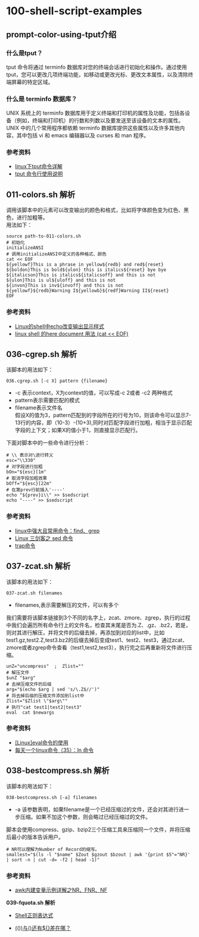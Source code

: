 # 100-shell-script-examples #

## prompt-color-using-tput介绍 ##
### 什么是tput？ ###
tput 命令将通过 terminfo 数据库对您的终端会话进行初始化和操作。通过使用 tput，您可以更改几项终端功能，如移动或更改光标、更改文本属性，以及清除终端屏幕的特定区域。

### 什么是 terminfo 数据库？ ###
UNIX 系统上的 terminfo 数据库用于定义终端和打印机的属性及功能，包括各设备（例如，终端和打印机）的行数和列数以及要发送至该设备的文本的属性。UNIX 中的几个常用程序都依赖 terminfo 数据库提供这些属性以及许多其他内容，其中包括 vi 和 emacs 编辑器以及 curses 和 man 程序。

### 参考资料 ###
 

- [linux下tput命令详解](http://blog.51cto.com/297020555/491954)  
- [tput 命令行使用说明](http://blog.csdn.net/fdipzone/article/details/9993961)  

## 011-colors.sh 解析 ##
调用该脚本中的元素可以改变输出的颜色和格式，比如将字体颜色变为红色、黑色，进行加粗等。  
用法如下： 
 
	source path-to-011-colors.sh  
	# 初始化
	initializeANSI
	# 调用initializeANSI中定义的各种格式、颜色
	cat << EOF
	${yellowf}This is a phrase in yellow${redb} and red${reset}
	${boldon}This is bold${ulon} this is italics${reset} bye bye
	${italicson}This is italics${italicsoff} and this is not
	${ulon}This is ul${uloff} and this is not
	${invon}This is inv${invoff} and this is not
	${yellowf}${redb}Warning I${yellowb}${redf}Warning II${reset}
	EOF

### 参考资料 ###
 

- [Linux的shell中echo改变输出显示样式](https://www.cnblogs.com/276815076/archive/2011/05/11/2043367.html)  
- [linux shell 的here document 用法 (cat << EOF)](https://my.oschina.net/u/1032146/blog/146941)  


## 036-cgrep.sh 解析 ##
该脚本的用法如下：  

    036.cgrep.sh [-c X] pattern {filename}

- -c 表示context，X为context的值，可以写成-c 2或者 -c2 两种格式
- pattern表示需要匹配的模式
- filename表示文件名  
假设X的值为3，pattern匹配到的字段所在的行号为10，则该命令可以显示7-13行的内容，即（10-3）-(10+3),同时对匹配字段进行加粗，相当于显示匹配字段的上下文；如果X的值小于1，则直接显示匹配行。  

下面对脚本中的一些命令进行分析：
 
	# \\ 表示对\进行转义 
	esc="\\330"  
	# 对字段进行加粗
	bOn="${esc}[1m"
	# 取消字段加粗效果
	bOff="${esc}[22m"
	# 在第prev行前插入'----'
    echo "${prev}i\\" >> $sedscript
    echo "----" >> $sedscript  

### 参考资料 ###
 
>

- [linux中强大且常用命令：find、grep](https://www.cnblogs.com/skynet/archive/2010/12/25/1916873.html)  
- [Linux 三剑客之 sed 命令](https://blog.csdn.net/csuwubing/article/details/79238221)  
- [trap命令](http://man.linuxde.net/trap)

## 037-zcat.sh 解析 ##
该脚本的用法如下：  

    037-zcat.sh filenames  
- filenames,表示需要解压的文件，可以有多个  

我们需要将该脚本链接到3个不同的名字上，zcat、zmore、zgrep，执行的过程中我们会遍历所有命令行上的文件名，检查其末尾是否为.Z、.gz、.bz2，若是，则对其进行解压，并将文件的后缀去掉，再添加到对应的list中，比如test1.gz,test2.Z,test3.bz2的后缀去掉后变成test1、test2、test3，通过zcat、zmore或者zgrep命令查看（test1,test2,test3），执行完之后再重新将文件进行压缩。
	
	unZ="uncompress"  ;  Zlist=""
	# 解压文件
	$unZ "$arg"
	# 去掉压缩文件的后缀
	arg="$(echo $arg | sed 's/\.Z$//')"
	# 将去掉后缀的压缩文件添加到list中
    Zlist="$Zlist \"$arg\""
	# 执行"cat test1|test2|test3"
	eval  cat $newargs  

### 参考资料 ###
 
>
- [[Linux]eval命令的使用](https://blog.csdn.net/her__0_0/article/details/65938894)
- [每天一个linux命令（35）：ln 命令](http://www.cnblogs.com/peida/archive/2012/12/11/2812294.html)
	


## 038-bestcompress.sh 解析 ##
该脚本的用法如下：  

	038-bestcompress.sh [-a] filenames  
- -a 该参数表明，如果filename是一个已经压缩过的文件，还会对其进行进一步压缩。如果不加这个参数，则会略过已经压缩过的文件。
    
脚本会使用compress、gzip、bzip2三个压缩工具来压缩同一个文件，并将压缩后最小的版本告诉用户。  
	
	# NR可以理解为Number of Record的缩写。
	smallest="$(ls -l "$name" $Zout $gzout $bzout | awk '{print $5"="NR}' | sort -n | cut -d= -f2 | head -1)"



### 参考资料 ###

- [awk内建变量示例详解之NR、FNR、NF](http://www.letuknowit.com/topics/20120329/sample-about-awk-build-in-variable-nr-fnr-nf.html/)


**039-fquota.sh 解析**



 
- [Shell正则表达式](http://www.jb51.net/tools/shell_regex.html)  


- [(())与()还有${}差在哪？](http://wiki.jikexueyuan.com/project/13-questions-of-shell/eight.html)

 